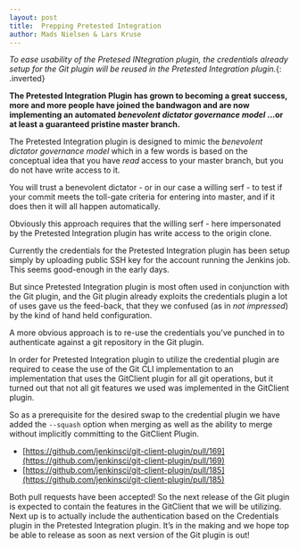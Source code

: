 ```yaml
---
layout: post
title:  Prepping Pretested Integration
author: Mads Nielsen & Lars Kruse
---
```


_To ease usability of the Pretesed INtegration plugin, the credentials already setup for the Git plugin will be reused in the Pretested Integration plugin._{: .inverted}

**The Pretested Integration Plugin has grown to becoming a great success, more and more people have  joined the bandwagon and are now implementing an automated _benevolent dictator governance model_ ...or at least a guaranteed pristine master branch.**

The Pretested Integration plugin is designed to mimic the *benevolent dictator governance model* which in a few words is based on the conceptual idea that you have *read* access to your master branch, but you do not have write access to it.

You will trust a benevolent dictator - or in our case a willing serf - to test if your commit meets the toll-gate criteria for entering into master, and if it does then it will all happen automatically.

Obviously this approach requires that the willing serf - here impersonated by the Pretested Integration plugin has write access to the origin clone.

Currently the credentials for the Pretested Integration plugin has been setup simply by uploading public SSH key for the account running the Jenkins job. This seems good-enough in the early days.

But since Pretested Integration plugin is most often used in conjunction with the Git plugin, and the Git plugin already exploits the credentials plugin a lot of uses gave us the feed-back, that they we confused (as in *not impressed*) by the kind of hand held configuration.

A more obvious approach is to re-use the credentials you’ve punched in to  authenticate against a git repository in the Git plugin.

In order for Pretested Integration plugin to utilize the credential plugin are required to cease the use of the Git CLI implementation to an implementation that uses the GitClient plugin for all git operations, but it turned out that not all git features we used was implemented in the GitClient plugin.

So as a prerequisite for the desired swap to the credential plugin we have added the `--squash` option when merging as well as the ability to merge without implicitly committing to the GitClient Plugin.

* [https://github.com/jenkinsci/git-client-plugin/pull/169](https://github.com/jenkinsci/git-client-plugin/pull/169)
* [https://github.com/jenkinsci/git-client-plugin/pull/185](https://github.com/jenkinsci/git-client-plugin/pull/185)

Both pull requests have been accepted! So the next release of the Git plugin is expected to contain the features in the GitClient that we will be utilizing. Next up is to actually include the authentication based on the Credentials plugin in the Pretested Integration plugin. It’s in the making and we hope top be able to release as soon as next version of the Git plugin is out!
